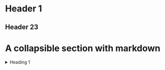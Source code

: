 # Header 1
## Header 23

# A collapsible section with markdown
<details>
<summary>
Heading 1
</summary>
## Heading\1
  
+    &ensp;<details>  <summary>  Heading 1  </summary>  &ensp;# Heading\2
  
+ test
+ 1
  + 2

   test
     tab space
  </details>

</details>

